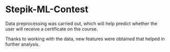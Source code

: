 # Stepik-ML-Contest

Data preprocessing was carried out, which will help predict whether the user will receive a certificate on the course.

Thanks to working with the data, new features were obtained that helped in further analysis.
